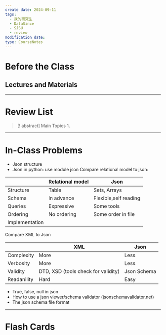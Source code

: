 ```yaml
---
create date: 2024-09-11
tags:
  - 我的研究生
  - DataSince
  - SJSU
  - review
modification date: 
type: CourseNotes
---
```


# Before the Class
## Lectures and Materials
---
# Review List
>[! abstract] Main Topics
>1. 

---
# In-Class Problems
- Json structure
- Json in python: use module json
Compare relational model to json:

|                | Relational model | Json                  |
| -------------- | ---------------- | --------------------- |
| Structure      | Table            | Sets, Arrays          |
| Schema         | In advance       | Flexible,self reading |
| Queries        | Expressive       | Some tools            |
| Ordering       | No ordering      | Some order in file    |
| Implementation |                  |                       |

Compare XML to Json

|             | XML                                 | Json        |
| ----------- | ----------------------------------- | ----------- |
| Complexity  | More                                | Less        |
| Verbosity   | More                                | Less        |
| Validity    | DTD, XSD (tools check for validity) | Json Schema |
| Readanility | Hard                                | Easy        |

- True, false, null in json
- How to use a json viewer/schema validator (jsonschemavalidator.net)
- The json schema file format
---

# Flash Cards
